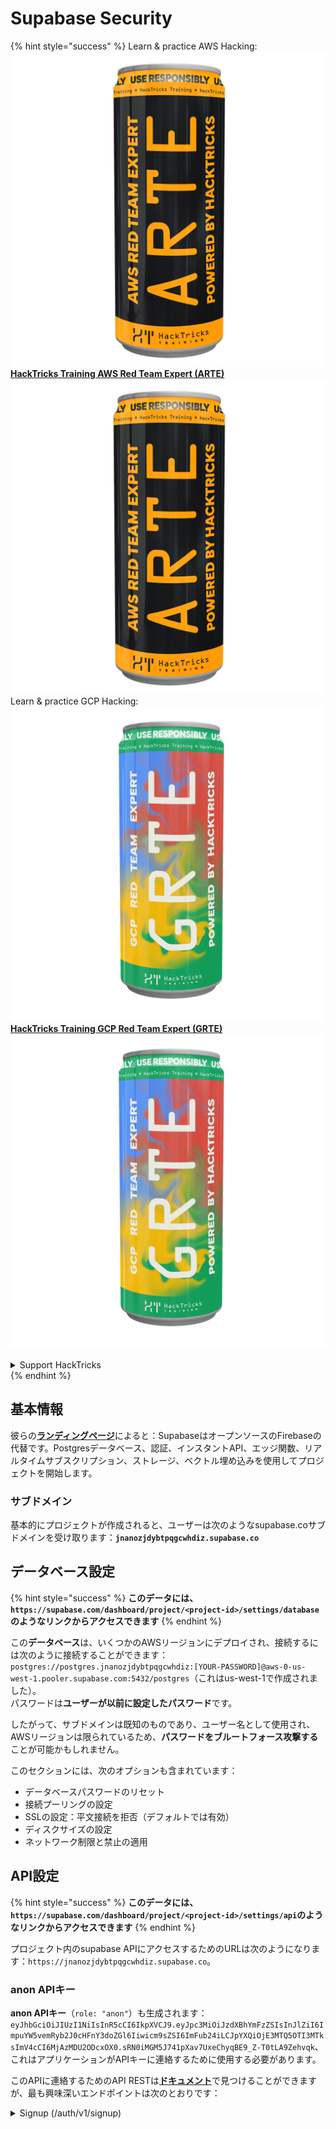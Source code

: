 # Supabase Security

{% hint style="success" %}
Learn & practice AWS Hacking:<img src="../.gitbook/assets/image (1).png" alt="" data-size="line">[**HackTricks Training AWS Red Team Expert (ARTE)**](https://training.hacktricks.xyz/courses/arte)<img src="../.gitbook/assets/image (1).png" alt="" data-size="line">\
Learn & practice GCP Hacking: <img src="../.gitbook/assets/image (2).png" alt="" data-size="line">[**HackTricks Training GCP Red Team Expert (GRTE)**<img src="../.gitbook/assets/image (2).png" alt="" data-size="line">](https://training.hacktricks.xyz/courses/grte)

<details>

<summary>Support HackTricks</summary>

* Check the [**subscription plans**](https://github.com/sponsors/carlospolop)!
* **Join the** 💬 [**Discord group**](https://discord.gg/hRep4RUj7f) or the [**telegram group**](https://t.me/peass) or **follow** us on **Twitter** 🐦 [**@hacktricks\_live**](https://twitter.com/hacktricks\_live)**.**
* **Share hacking tricks by submitting PRs to the** [**HackTricks**](https://github.com/carlospolop/hacktricks) and [**HackTricks Cloud**](https://github.com/carlospolop/hacktricks-cloud) github repos.

</details>
{% endhint %}

## 基本情報

彼らの[**ランディングページ**](https://supabase.com/)によると：SupabaseはオープンソースのFirebaseの代替です。Postgresデータベース、認証、インスタントAPI、エッジ関数、リアルタイムサブスクリプション、ストレージ、ベクトル埋め込みを使用してプロジェクトを開始します。

### サブドメイン

基本的にプロジェクトが作成されると、ユーザーは次のようなsupabase.coサブドメインを受け取ります：**`jnanozjdybtpqgcwhdiz.supabase.co`**

## **データベース設定**

{% hint style="success" %}
**このデータには、`https://supabase.com/dashboard/project/<project-id>/settings/database`のようなリンクからアクセスできます**
{% endhint %}

この**データベース**は、いくつかのAWSリージョンにデプロイされ、接続するには次のように接続することができます：`postgres://postgres.jnanozjdybtpqgcwhdiz:[YOUR-PASSWORD]@aws-0-us-west-1.pooler.supabase.com:5432/postgres`（これはus-west-1で作成されました）。\
パスワードは**ユーザーが以前に設定したパスワード**です。

したがって、サブドメインは既知のものであり、ユーザー名として使用され、AWSリージョンは限られているため、**パスワードをブルートフォース攻撃する**ことが可能かもしれません。

このセクションには、次のオプションも含まれています：

* データベースパスワードのリセット
* 接続プーリングの設定
* SSLの設定：平文接続を拒否（デフォルトでは有効）
* ディスクサイズの設定
* ネットワーク制限と禁止の適用

## API設定

{% hint style="success" %}
**このデータには、`https://supabase.com/dashboard/project/<project-id>/settings/api`のようなリンクからアクセスできます**
{% endhint %}

プロジェクト内のsupabase APIにアクセスするためのURLは次のようになります：`https://jnanozjdybtpqgcwhdiz.supabase.co`。

### anon APIキー

**anon APIキー**（`role: "anon"`）も生成されます：`eyJhbGciOiJIUzI1NiIsInR5cCI6IkpXVCJ9.eyJpc3MiOiJzdXBhYmFzZSIsInJlZiI6ImpuYW5vemRyb2J0cHFnY3doZGl6Iiwicm9sZSI6ImFub24iLCJpYXQiOjE3MTQ5OTI3MTksImV4cCI6MjAzMDU2ODcxOX0.sRN0iMGM5J741pXav7UxeChyqBE9_Z-T0tLA9Zehvqk`、これはアプリケーションがAPIキーに連絡するために使用する必要があります。

このAPIに連絡するためのAPI RESTは[**ドキュメント**](https://supabase.com/docs/reference/self-hosting-auth/returns-the-configuration-settings-for-the-gotrue-server)で見つけることができますが、最も興味深いエンドポイントは次のとおりです：

<details>

<summary>Signup (/auth/v1/signup)</summary>
```
POST /auth/v1/signup HTTP/2
Host: id.io.net
Content-Length: 90
X-Client-Info: supabase-js-web/2.39.2
Sec-Ch-Ua: "Not-A.Brand";v="99", "Chromium";v="124"
Sec-Ch-Ua-Mobile: ?0
Authorization: Bearer eyJhbGciOiJIUzI1NiIsInR5cCI6IkpXVCJ9.eyJpc3MiOiJzdXBhYmFzZSIsInJlZiI6ImpuYW5vemRyb2J0cHFnY3doZGl6Iiwicm9sZSI6ImFub24iLCJpYXQiOjE3MTQ5OTI3MTksImV4cCI6MjAzMDU2ODcxOX0.sRN0iMGM5J741pXav7UxeChyqBE9_Z-T0tLA9Zehvqk
User-Agent: Mozilla/5.0 (Windows NT 10.0; Win64; x64) AppleWebKit/537.36 (KHTML, like Gecko) Chrome/124.0.6367.60 Safari/537.36
Content-Type: application/json;charset=UTF-8
Apikey: eyJhbGciOiJIUzI1NiIsInR5cCI6IkpXVCJ9.eyJpc3MiOiJzdXBhYmFzZSIsInJlZiI6ImpuYW5vemRyb2J0cHFnY3doZGl6Iiwicm9sZSI6ImFub24iLCJpYXQiOjE3MTQ5OTI3MTksImV4cCI6MjAzMDU2ODcxOX0.sRN0iMGM5J741pXav7UxeChyqBE9_Z-T0tLA9Zehvqk
Sec-Ch-Ua-Platform: "macOS"
Accept: */*
Origin: https://cloud.io.net
Sec-Fetch-Site: same-site
Sec-Fetch-Mode: cors
Sec-Fetch-Dest: empty
Referer: https://cloud.io.net/
Accept-Encoding: gzip, deflate, br
Accept-Language: en-GB,en-US;q=0.9,en;q=0.8
Priority: u=1, i

{"email":"test@exmaple.com","password":"SomeCOmplexPwd239."}
```
</details>

<details>

<summary>ログイン (/auth/v1/token?grant_type=password)</summary>
```
POST /auth/v1/token?grant_type=password HTTP/2
Host: hypzbtgspjkludjcnjxl.supabase.co
Content-Length: 80
X-Client-Info: supabase-js-web/2.39.2
Sec-Ch-Ua: "Not-A.Brand";v="99", "Chromium";v="124"
Sec-Ch-Ua-Mobile: ?0
Authorization: Bearer eyJhbGciOiJIUzI1NiIsInR5cCI6IkpXVCJ9.eyJpc3MiOiJzdXBhYmFzZSIsInJlZiI6ImpuYW5vemRyb2J0cHFnY3doZGl6Iiwicm9sZSI6ImFub24iLCJpYXQiOjE3MTQ5OTI3MTksImV4cCI6MjAzMDU2ODcxOX0.sRN0iMGM5J741pXav7UxeChyqBE9_Z-T0tLA9Zehvqk
User-Agent: Mozilla/5.0 (Windows NT 10.0; Win64; x64) AppleWebKit/537.36 (KHTML, like Gecko) Chrome/124.0.6367.60 Safari/537.36
Content-Type: application/json;charset=UTF-8
Apikey: eyJhbGciOiJIUzI1NiIsInR5cCI6IkpXVCJ9.eyJpc3MiOiJzdXBhYmFzZSIsInJlZiI6ImpuYW5vemRyb2J0cHFnY3doZGl6Iiwicm9sZSI6ImFub24iLCJpYXQiOjE3MTQ5OTI3MTksImV4cCI6MjAzMDU2ODcxOX0.sRN0iMGM5J741pXav7UxeChyqBE9_Z-T0tLA9Zehvqk
Sec-Ch-Ua-Platform: "macOS"
Accept: */*
Origin: https://cloud.io.net
Sec-Fetch-Site: same-site
Sec-Fetch-Mode: cors
Sec-Fetch-Dest: empty
Referer: https://cloud.io.net/
Accept-Encoding: gzip, deflate, br
Accept-Language: en-GB,en-US;q=0.9,en;q=0.8
Priority: u=1, i

{"email":"test@exmaple.com","password":"SomeCOmplexPwd239."}
```
</details>

そう、クライアントが与えられたサブドメインを使用してsupabaseを利用していることを発見した場合（会社のサブドメインが彼らのsupabaseサブドメインにCNAMEを持っている可能性があります）、**supabase APIを使用してプラットフォームに新しいアカウントを作成する**ことを試みるかもしれません。

### secret / service\_role APIキー

**`role: "service_role"`**を持つ秘密のAPIキーも生成されます。このAPIキーは、**Row Level Security**をバイパスできるため、秘密にしておく必要があります。

APIキーは次のようになります: `eyJhbGciOiJIUzI1NiIsInR5cCI6IkpXVCJ9.eyJpc3MiOiJzdXBhYmFzZSIsInJlZiI6ImpuYW5vemRyb2J0cHFnY3doZGl6Iiwicm9sZSI6InNlcnZpY2Vfcm9sZSIsImlhdCI6MTcxNDk5MjcxOSwiZXhwIjoyMDMwNTY4NzE5fQ.0a8fHGp3N_GiPq0y0dwfs06ywd-zhTwsm486Tha7354`

### JWT Secret

**JWT Secret**も生成され、アプリケーションが**カスタムJWTトークンを作成および署名**できるようになります。

## 認証

### サインアップ

{% hint style="success" %}
**デフォルト**では、supabaseは**新しいユーザーがあなたのプロジェクトにアカウントを作成する**ことを許可します。前述のAPIエンドポイントを使用して。
{% endhint %}

ただし、これらの新しいアカウントは、デフォルトで**メールアドレスを検証する必要があります**。アカウントにログインできるようにするためです。**「匿名サインインを許可」**を有効にすることで、メールアドレスを検証せずにログインできるようにすることが可能です。これにより、**予期しないデータ**にアクセスできる可能性があります（彼らは`public`と`authenticated`の役割を得ます）。\
これは非常に悪いアイデアです。なぜなら、supabaseはアクティブユーザーごとに料金を請求するため、人々はユーザーを作成してログインし、supabaseはそれに対して料金を請求するからです：

<figure><img src="../.gitbook/assets/image (1) (1) (1).png" alt=""><figcaption></figcaption></figure>

### パスワードとセッション

最小パスワード長（デフォルト）、要件（デフォルトではなし）を指定し、漏洩したパスワードの使用を禁止することが可能です。\
**デフォルトの要件は弱いため、要件を改善することをお勧めします**。

* ユーザーセッション: ユーザーセッションの動作を構成することが可能です（タイムアウト、ユーザーごとに1セッション...）
* ボットおよび悪用保護: Captchaを有効にすることが可能です。

### SMTP設定

メールを送信するためのSMTPを設定することが可能です。

### 高度な設定

* アクセストークンの有効期限を設定（デフォルトは3600）
* 潜在的に侵害されたリフレッシュトークンを検出して取り消すように設定し、タイムアウトを設定
* MFA: ユーザーごとに同時に登録できるMFA要素の数を指定（デフォルトは10）
* 最大直接データベース接続: 認証に使用される最大接続数（デフォルトは10）
* 最大リクエスト期間: 認証リクエストが持続できる最大時間（デフォルトは10秒）

## ストレージ

{% hint style="success" %}
Supabaseは**ファイルを保存し**、URLを介してアクセス可能にします（S3バケットを使用します）。
{% endhint %}

* アップロードファイルサイズの制限を設定（デフォルトは50MB）
* S3接続は次のようなURLで提供されます: `https://jnanozjdybtpqgcwhdiz.supabase.co/storage/v1/s3`
* `access key ID`（例: `a37d96544d82ba90057e0e06131d0a7b`）と`secret access key`（例: `58420818223133077c2cec6712a4f909aec93b4daeedae205aa8e30d5a860628`）で構成される**S3アクセスキーを要求する**ことが可能です。

## エッジ関数

supabaseに**秘密を保存する**ことも可能で、**エッジ関数によってアクセス可能**です（ウェブから作成および削除できますが、その値に直接アクセスすることはできません）。

{% hint style="success" %}
AWSハッキングを学び、実践する:<img src="../.gitbook/assets/image (1).png" alt="" data-size="line">[**HackTricks Training AWS Red Team Expert (ARTE)**](https://training.hacktricks.xyz/courses/arte)<img src="../.gitbook/assets/image (1).png" alt="" data-size="line">\
GCPハッキングを学び、実践する: <img src="../.gitbook/assets/image (2).png" alt="" data-size="line">[**HackTricks Training GCP Red Team Expert (GRTE)**<img src="../.gitbook/assets/image (2).png" alt="" data-size="line">](https://training.hacktricks.xyz/courses/grte)

<details>

<summary>HackTricksをサポートする</summary>

* [**サブスクリプションプラン**](https://github.com/sponsors/carlospolop)を確認してください！
* **💬 [**Discordグループ**](https://discord.gg/hRep4RUj7f)または[**Telegramグループ**](https://t.me/peass)に参加するか、**Twitter** 🐦 [**@hacktricks\_live**](https://twitter.com/hacktricks\_live)**をフォローしてください。**
* **ハッキングのトリックを共有するために、[**HackTricks**](https://github.com/carlospolop/hacktricks)および[**HackTricks Cloud**](https://github.com/carlospolop/hacktricks-cloud)のGitHubリポジトリにPRを提出してください。**

</details>
{% endhint %}
